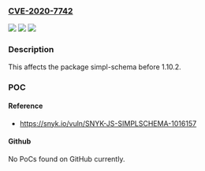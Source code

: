 ### [CVE-2020-7742](https://cve.mitre.org/cgi-bin/cvename.cgi?name=CVE-2020-7742)
![](https://img.shields.io/static/v1?label=Product&message=simpl-schema&color=blue)
![](https://img.shields.io/static/v1?label=Version&message=%3C%201.10.2%20&color=brighgreen)
![](https://img.shields.io/static/v1?label=Vulnerability&message=Prototype%20Pollution&color=brighgreen)

### Description

This affects the package simpl-schema before 1.10.2.

### POC

#### Reference
- https://snyk.io/vuln/SNYK-JS-SIMPLSCHEMA-1016157

#### Github
No PoCs found on GitHub currently.

